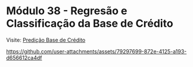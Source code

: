 # Módulo 38 - Regresão e Classificação da Base de Crédito

Visite: <a href='https://predicbasecredito.streamlit.app'>Predição Base de Crédito</a>

https://github.com/user-attachments/assets/79297699-872e-4125-a193-d656612ca4df
